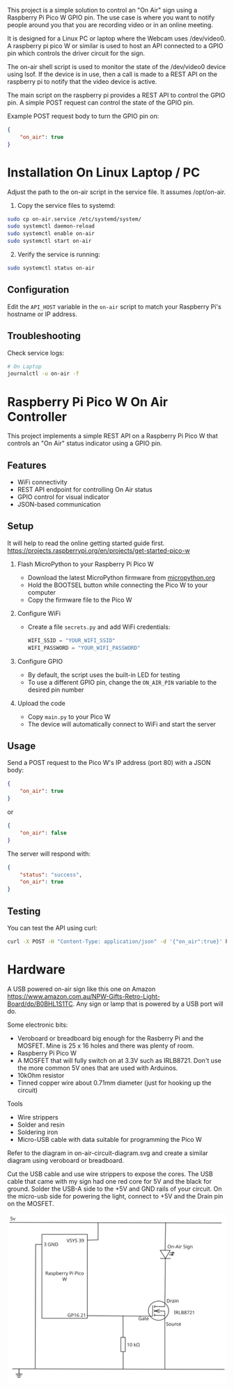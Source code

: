 This project is a simple solution to control an "On Air" sign using a Raspberry
Pi Pico W GPIO pin. The use case is where you want to notify people around you
that you are recording video or in an online meeting.

It is designed for a Linux PC or laptop where the Webcam uses /dev/video0. A
raspberry pi pico W or similar is used to host an API connected to a GPIO pin
which controls the driver circuit for the sign.

The on-air shell script is used to monitor the state of the /dev/video0 device
using lsof. If the device is in use, then a call is made to a REST API on the
raspberry pi to notify that the video device is active.

The main script on the raspberry pi provides a REST API to control the GPIO pin.
A simple POST request can control the state of the GPIO pin.

Example POST request body to turn the GPIO pin on:

``` json
{
    "on_air": true
}
```

# Installation On Linux Laptop / PC

Adjust the path to the on-air script in the service file. It assumes
/opt/on-air.

1. Copy the service files to systemd:
```bash
sudo cp on-air.service /etc/systemd/system/
sudo systemctl daemon-reload
sudo systemctl enable on-air
sudo systemctl start on-air
```

2. Verify the service is running:
```bash
sudo systemctl status on-air
```

## Configuration

Edit the `API_HOST` variable in the `on-air` script to match your Raspberry Pi's hostname or IP address.

## Troubleshooting

Check service logs:
```bash
# On Laptop
journalctl -u on-air -f
```

# Raspberry Pi Pico W On Air Controller

This project implements a simple REST API on a Raspberry Pi Pico W that controls
an "On Air" status indicator using a GPIO pin.

## Features

- WiFi connectivity
- REST API endpoint for controlling On Air status
- GPIO control for visual indicator
- JSON-based communication

## Setup

It will help to read the online getting started guide first.
https://projects.raspberrypi.org/en/projects/get-started-pico-w

1. Flash MicroPython to your Raspberry Pi Pico W
   - Download the latest MicroPython firmware from
     [micropython.org](https://micropython.org/download/RPI_PICO_W/)
   - Hold the BOOTSEL button while connecting the Pico W to your computer
   - Copy the firmware file to the Pico W

2. Configure WiFi
   - Create a file  `secrets.py` and add WiFi credentials:
     ```python
     WIFI_SSID = "YOUR_WIFI_SSID"
     WIFI_PASSWORD = "YOUR_WIFI_PASSWORD"
     ```

3. Configure GPIO
   - By default, the script uses the built-in LED for testing
   - To use a different GPIO pin, change the `ON_AIR_PIN` variable to the
     desired pin number

4. Upload the code
   - Copy `main.py` to your Pico W
   - The device will automatically connect to WiFi and start the server

## Usage

Send a POST request to the Pico W's IP address (port 80) with a JSON body:

```json
{
    "on_air": true
}
```

or

```json
{
    "on_air": false
}
```

The server will respond with:

```json
{
    "status": "success",
    "on_air": true
}
```

## Testing

You can test the API using curl:

```bash
curl -X POST -H "Content-Type: application/json" -d '{"on_air":true}' http://<pico-ip-address>
```

# Hardware

A USB powered on-air sign like this one on Amazon
https://www.amazon.com.au/NPW-Gifts-Retro-Light-Board/dp/B0BHL1S1TC. Any sign or
lamp that is powered by a USB port will do.

Some electronic bits:

- Veroboard or breadboard big enough for the Rasberry Pi and the MOSFET. Mine is
  25 x 16 holes and there was plenty of room.
- Raspberry Pi Pico W
- A MOSFET that will fully switch on at 3.3V such as IRLB8721. Don't use the
  more common 5V ones that are used with Arduinos.
- 10kOhm resistor
- Tinned copper wire about 0.71mm diameter (just for hooking up the circuit)

Tools

- Wire strippers
- Solder and resin
- Soldering iron
- Micro-USB cable with data suitable for programming the Pico W

Refer to the diagram in on-air-circuit-diagram.svg and create a similar diagram using veroboard
or breadboard.

Cut the USB cable and use wire strippers to expose the cores. The USB cable that
came with my sign had one red core for 5V and the black for ground. Solder the
USB-A side to the +5V and GND rails of your circuit. On the micro-usb side for
powering the light, connect to +5V and the Drain pin on the MOSFET.

![On-Air Circuit Diagram](on-air-circuit-diagram.svg)
